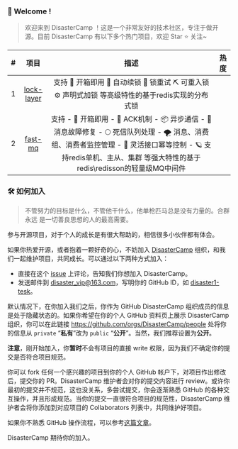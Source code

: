 ### 👋 Welcome !

> 欢迎来到 DisasterCamp ！这是一个非常友好的技术社区，专注于做开源。目前 DisasterCamp 有以下多个热门项目，欢迎 Star ⭐ 关注~

|  #   |                           项目                           |                             描述                             | 热度 |
| :--: | :------------------------------------------------------: | :----------------------------------------------------------: | :--: |
|  1   | [lock-layer](https://github.com/DisasterCamp/lock-layer) | 支持 🚀 开箱即用 🍄 自动续锁 🔆 锁重试 ⛏️ 可重入锁 ⚙️ 声明式加锁 等高级特性的基于redis实现的分布式锁 |      |
|  2   |    [fast-mq](https://github.com/DisasterCamp/fast-mq)    | 支持 - 🚀 开箱即用 - 🔆 ACK机制 - 📦 异步通信 - 🎨 消息故障修复 - 🌕 死信队列处理 - 🌪️ 消息、消费组、消费者监控管理 - 💫 灵活接口幂等控制 - 🪐 支持redis单机、主从、集群 等强大特性的基于redis\redisson的轻量级MQ中间件 |      |



### 🛠️ 如何加入

> 不管努力的目标是什么，不管他干什么，他单枪匹马总是没有力量的。合群永远 是一切善良思想的人的最高需要。

参与开源项目，对于个人的成长是有很大帮助的，相信很多小伙伴都有体会。

如果你热爱开源，或者抱着一颗好奇的心，不妨加入 [DisasterCamp](https://github.com/DisasterCamp) 组织，和我们一起维护项目，共同成长。可以通过以下两种方式加入：

- 直接在这个 [issue](https://github.com/DisasterCamp/.github/issues/1) 上评论，告知我们你想加入 DisasterCamp。
- 发送邮件到 [disaster_vip@163.com](mailto:contact@yanglibin.info?Subject=加入Doocs开源组织)，写明你的 GitHub ID，如 [disaster1-tesk](https://github.com/disaster1-tesk)。

默认情况下，在你加入我们之后，你作为 GitHub DisasterCamp 组织成员的信息是处于隐藏状态的。如果你希望在你的个人 GitHub 资料页上展示 DisasterCamp 组织，你可以在此链接 https://github.com/orgs/DisasterCamp/people 处将你的信息从 `private` “**私有**”改为 `public` “**公开**”。当然，我们推荐设置为**公开**。

**注意**，刚开始加入，你**暂时**不会有项目的直接 write 权限，因为我们不确定你的提交是否符合项目规范。

你可以 fork 任何一个感兴趣的项目到你的个人 GitHub 帐户下，对项目作出修改后，提交你的 PR。DisasterCamp 维护者会对你的提交内容进行 review。或许你最初的提交并不规范，这也没关系，多尝试提交，你会逐渐熟悉 GitHub 的各种交互操作，并且形成规范。当你的提交一直很符合项目的规范性，DisasterCamp 维护者会将你添加到对应项目的 Collaborators 列表中，共同维护好项目。

如果你不熟悉 GitHub 操作流程，可以参考[这篇文章](https://github.com/firstcontributions/first-contributions/blob/main/translations/README.zh-cn.md)。

DisasterCamp 期待你的加入。
